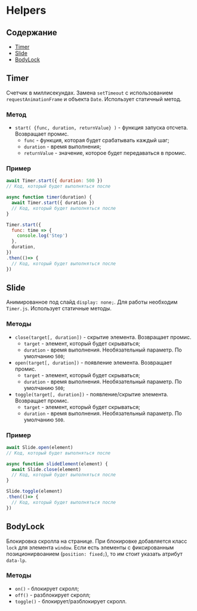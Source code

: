 # Helpers

## Содержание
- [Timer](#timer)
- [Slide](#simer)
- [BodyLock](#bodyLock)

## Timer
Счетчик в миллисекундах. Замена `setTimeout` с использованием `requestAnimationFrame` и объекта `Date`.
Использует статичный метод.

### Метод
* `start( {func, duration, returnValue} )` - функция запуска отсчета. Возвращает промис.
  - `func` - функция, которая будет срабатывать каждый шаг;
  - `duration` - время выполнения;
  - `returnValue` - значение, которое будет передаваться в промис.

### Пример
```js
await Timer.start({ duration: 500 })
// Код, который будет выполняться после
```
```js
async function timer(duration) {
  await Timer.start({ duration })
  // Код, который будет выполняться после
}
```
```js
Timer.start({
  func: time => {
    console.log('Step')
  },
  duration,
})
.then(()=> {
  // Код, который будет выполняться после
}) 
```

## Slide
Анимированное под слайд `display: none;`. Для работы необходим `Timer.js`. Использует статичные методы.

### Методы
* `close(target[, duration])` - скрытие элемента. Возвращает промис.
  - `target` - элемент, который будет скрываться;
  - `duration` - время выполнения. Необязательный параметр. По умолчанию `500`;
* `open(target[, duration])` - появление элемента. Возвращает промис.
  - `target` - элемент, который будет скрываться;
  - `duration` - время выполнения. Необязательный параметр. По умолчанию `500`;
* `toggle(target[, duration])` - появление/скрытие элемента. Возвращает промис.
  - `target` - элемент, который будет скрываться;
  - `duration` - время выполнения. Необязательный параметр. По умолчанию `500`.

### Пример
```js
await Slide.open(element)
// Код, который будет выполняться после
```
```js
async function slideElement(element) {
  await Slide.close(element)
  // Код, который будет выполняться после
}
```
```js
Slide.toggle(element)
.then(()=> {
  // Код, который будет выполняться после
}) 
```

## BodyLock
Блокировка скролла на странице. При блокировке добавляется класс `lock` для элемента `window`.
Если есть элементы с фиксированным позиционирвоанием (`position: fixed;`), то им стоит указать атрибут `data-lp`.

### Методы
* `on()` - блокирует скролл;
* `off()` - разблокирует скролл;
* `toggle()` - блокирует/разблокирует скролл.
